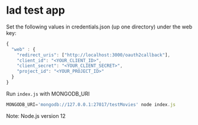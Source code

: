 # lad test app

Set the following values in credentials.json (up one directory) under the web key:
``` js
{
  "web" : {
    "redirect_uris": ["http://localhost:3000/oauth2callback"],
    "client_id": "<YOUR_CLIENT_ID>",
    "client_secret": "<YOUR_CLIENT_SECRET>",
    "project_id": "<YOUR_PROJECT_ID>"
  }
}
```

Run `index.js` with MONGODB_URI
``` js
MONGODB_URI='mongodb://127.0.0.1:27017/testMovies' node index.js
```
Note: Node.js version 12
